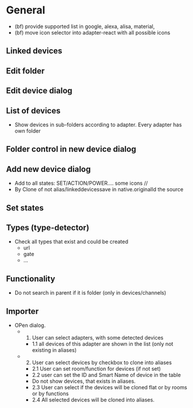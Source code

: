# General
- (bf) provide supported list in google, alexa, alisa, material,
- (bf) move icon selector into adapter-react with all possible icons
## Linked devices

## Edit folder
<!-- - Support of edit folder => Rename all sub-items too
  - Check that new name is free -->
## Edit device dialog
<!-- - Support of rename ID (use name.replace(Utils.FORBIDDEN_CHARS, '_').replace(/\s/g, '_').replace(/\./g, '_') )
  - only for alias and for linkeddevices -->

## List of devices
- Show devices in sub-folders according to adapter. Every adapter has own folder
<!-- - Clone must take name, icon and color (especially icon) -->

## Folder control in new device dialog
<!-- - Select automatically new created folder
  - Open all folders so that new created folder is visible -->

## Add new device dialog
- Add to all states: SET/ACTION/POWER.... some icons //
- By Clone of not alias/linkeddevicessave in native.originalId the source

## Set states

## Types (type-detector)
- Check all types that exist and could be created
    - url
    - gate
    - ...

## Functionality
- Do not search in parent if it is folder (only in devices/channels)

## Importer
- OPen dialog.
  - 1. User can select adapters, with some detected devices
    - 1.1 all devices of this adapter are shown in the list (only not existing in aliases)  
  - 2. User can select devices by checkbox to clone into aliases
    - 2.1 User can set room/function for devices (if not set)
    - 2.2 user can set the ID and Smart Name of device in the table 
    - Do not show devices, that exists in aliases.
    - 2.3 User can select if the devices will be cloned flat or by rooms or by functions
    - 2.4 All selected devices will be cloned into aliases.

  


